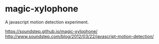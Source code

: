 magic-xylophone
===============

A javascript motion detection experiment.

https://soundstep.github.io/magic-xylophone/  
http://www.soundstep.com/blog/2012/03/22/javascript-motion-detection/
